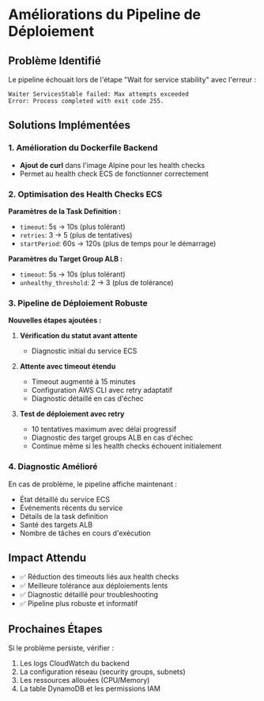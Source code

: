 # Améliorations du Pipeline de Déploiement

## Problème Identifié

Le pipeline échouait lors de l'étape "Wait for service stability" avec l'erreur :

```
Waiter ServicesStable failed: Max attempts exceeded
Error: Process completed with exit code 255.
```

## Solutions Implémentées

### 1. Amélioration du Dockerfile Backend

- **Ajout de curl** dans l'image Alpine pour les health checks
- Permet au health check ECS de fonctionner correctement

### 2. Optimisation des Health Checks ECS

**Paramètres de la Task Definition :**

- `timeout`: 5s → 10s (plus tolérant)
- `retries`: 3 → 5 (plus de tentatives)
- `startPeriod`: 60s → 120s (plus de temps pour le démarrage)

**Paramètres du Target Group ALB :**

- `timeout`: 5s → 10s (plus tolérant)
- `unhealthy_threshold`: 2 → 3 (plus de tolérance)

### 3. Pipeline de Déploiement Robuste

**Nouvelles étapes ajoutées :**

1. **Vérification du statut avant attente**

   - Diagnostic initial du service ECS

2. **Attente avec timeout étendu**

   - Timeout augmenté à 15 minutes
   - Configuration AWS CLI avec retry adaptatif
   - Diagnostic détaillé en cas d'échec

3. **Test de déploiement avec retry**
   - 10 tentatives maximum avec délai progressif
   - Diagnostic des target groups ALB en cas d'échec
   - Continue même si les health checks échouent initialement

### 4. Diagnostic Amélioré

En cas de problème, le pipeline affiche maintenant :

- État détaillé du service ECS
- Événements récents du service
- Détails de la task definition
- Santé des targets ALB
- Nombre de tâches en cours d'exécution

## Impact Attendu

- ✅ Réduction des timeouts liés aux health checks
- ✅ Meilleure tolérance aux déploiements lents
- ✅ Diagnostic détaillé pour troubleshooting
- ✅ Pipeline plus robuste et informatif

## Prochaines Étapes

Si le problème persiste, vérifier :

1. Les logs CloudWatch du backend
2. La configuration réseau (security groups, subnets)
3. Les ressources allouées (CPU/Memory)
4. La table DynamoDB et les permissions IAM
